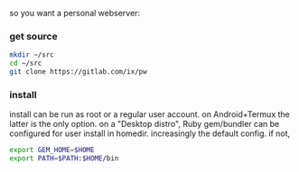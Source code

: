 so you want a personal webserver:
### get source
``` sh
mkdir ~/src
cd ~/src
git clone https://gitlab.com/ix/pw
```
### install
install can be run as root or a regular user account. on Android+Termux the latter is the only option.
on a "Desktop distro", Ruby gem/bundler can be configured for user install in homedir. increasingly the default config. if not,

``` sh
export GEM_HOME=$HOME
export PATH=$PATH:$HOME/bin
```